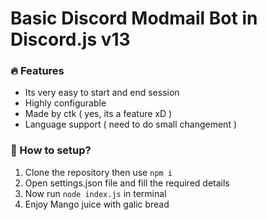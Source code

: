 # Basic Discord Modmail Bot in Discord.js v13

### 🔥 Features
- Its very easy to start and end session
- Highly configurable 
- Made by ctk ( yes, its a feature xD )
- Language support ( need to do small changement )

### 🤔 How to setup?
1. Clone the repository then use `npm i`
2. Open settings.json file and fill the required details
3. Now run `node index.js` in terminal
4. Enjoy Mango juice with galic bread
